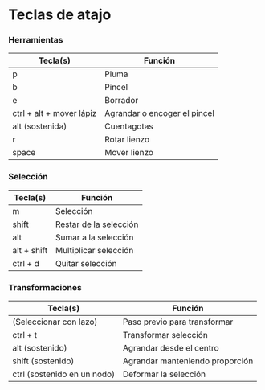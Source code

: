 # Teclas de atajo

### Herramientas

| Tecla(s)                     | Función                                |
|-----------------------------|----------------------------------------|
| p                           | Pluma                                  |
| b                           | Pincel                                 |
| e                           | Borrador                               |
| ctrl + alt + mover lápiz    | Agrandar o encoger el pincel           |
| alt (sostenida)             | Cuentagotas                             |
| r                           | Rotar lienzo                           |
| space                       | Mover lienzo                           |

### Selección

| Tecla(s)                     | Función                                |
|-----------------------------|----------------------------------------|
| m                           | Selección                              |
| shift                       | Restar de la selección                 |
| alt                         | Sumar a la selección                   |
| alt + shift                 | Multiplicar selección                  |
| ctrl + d                    | Quitar selección                       |

### Transformaciones

| Tecla(s)                     | Función                                |
|-----------------------------|----------------------------------------|
| (Seleccionar con lazo)      | Paso previo para transformar           |
| ctrl + t                    | Transformar selección                  |
| alt (sostenido)             | Agrandar desde el centro               |
| shift (sostenido)           | Agrandar manteniendo proporción        |
| ctrl (sostenido en un nodo) | Deformar la selección                  |



